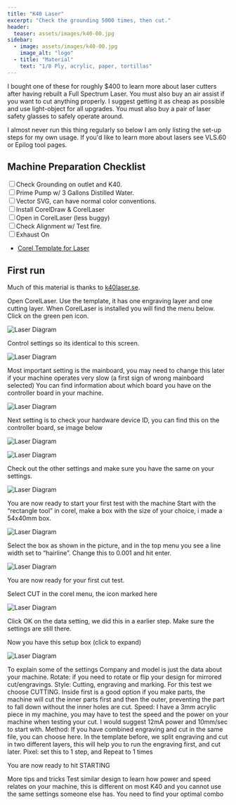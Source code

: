 ```yaml
---
title: "K40 Laser"
excerpt: "Check the grounding 5000 times, then cut."
header:
  teaser: assets/images/k40-00.jpg
sidebar:
  - image: assets/images/k40-00.jpg
    image_alt: "logo"
  - title: "Material"
    text: "1/8 Ply, acrylic, paper, tortillas"
---
```


I bought one of these for roughly $400 to learn more about laser cutters after having rebuilt a Full Spectrum Laser. You must also buy an air assist if you want to cut anything properly. I suggest getting it as cheap as possible and use light-object for all upgrades. You must also buy a pair of laser safety glasses to safely operate around.

I almost never run this thing regularly so below I am only listing the set-up steps for my own usage. If you'd like to learn more about lasers see VLS.60 or Epilog tool pages.

## Machine Preparation Checklist

 <input type="checkbox" name="0" value="0">Check Grounding on outlet and K40.<br>
 <input type="checkbox" name="0" value="0">Prime Pump w/ 3 Gallons Distilled Water.<br>
 <input type="checkbox" name="0" value="0">Vector SVG, can have normal color conventions.<br>
 <input type="checkbox" name="0" value="0">Install CorelDraw & CorelLaser<br>
 <input type="checkbox" name="0" value="0">Open in CorelLaser (less buggy)<br>
 <input type="checkbox" name="0" value="0">Check Alignment w/ Test fire.<br>
 <input type="checkbox" name="0" value="0">Exhaust On<br>

- [Corel Template for Laser](/assets/docs/k40template.CDR)

## First run

Much of this material is thanks to [k40laser.se](https://www.k40laser.se/).

Open CorelLaser. Use the template, it has one engraving layer and one cutting layer. When CorelLaser is installed you will find the menu below. Click on the green pen icon.

  ![Laser Diagram](/assets/images/k40-01.jpg)

Control settings so its identical to this screen.

  ![Laser Diagram](/assets/images/k40-02.jpg)

Most important setting is the mainboard, you may need to change this later if your machine operates very slow (a first sign of wrong mainboard selected)
You can find information about which board you have on the controller board in your machine.

  ![Laser Diagram](/assets/images/k40-03.jpg)

Next setting is to check your hardware device ID, you can find this on the controller board, se image below

  ![Laser Diagram](/assets/images/k40-04.jpg)

  ![Laser Diagram](/assets/images/k40-06.jpg)


Check out the other settings and make sure you have the same on your settings.

  ![Laser Diagram](/assets/images/k40-07.jpg)


You are now ready to start your first test with the machine
Start with the “rectangle tool” in corel, make a box with the size of your choice, i made a 54x40mm box.

  ![Laser Diagram](/assets/images/k40-08.jpg)

Select the box as shown in the picture, and in the top menu you see a line width set to “hairline”.
Change this to 0.001 and hit enter.

  ![Laser Diagram](/assets/images/k40-09.jpg)

You are now ready for your first cut test.

Select CUT in the corel menu, the icon marked here

  ![Laser Diagram](/assets/images/k40-10.jpg)

Click OK on the data setting, we did this in a earlier step.
Make sure the settings are still there.

Now you have this setup box (click to expand)

  ![Laser Diagram](/assets/images/k40-11.jpg)

To explain some of the settings
Company and model is just the data about your machine.
Rotate: if you need to rotate or flip your design for mirrored cut/engravings.
Style: Cutting, engraving and marking. For this test we choose CUTTING.
Inside first is a good option if you make parts, the machine will cut the inner parts first and then the outer, preventing the part to fall down without the inner holes are cut.
Speed: I have a 3mm acrylic piece in my machine, you may have to test the speed and the power on your machine when testing your cut.
I would suggest 12mA power and 10mm/sec to start with.
Method: If you have combined engraving and cut in the same file, you can choose here.
In the template before, we split engraving and cut in two different layers, this will help you to run the engraving first, and cut later.
Pixel: set this to 1 step, and Repeat to 1 times

You are now ready to hit STARTING

More tips and tricks
Test similar design to learn how power and speed relates on your machine, this is different on most K40 and you cannot use the same settings someone else has. You need to find your optimal combo
